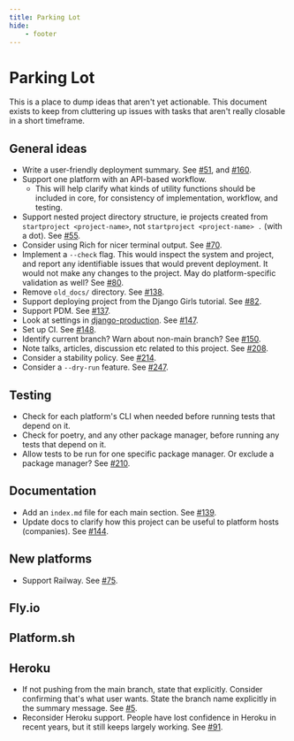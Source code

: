 ```yaml
---
title: Parking Lot
hide:
    - footer
---
```


# Parking Lot

This is a place to dump ideas that aren't yet actionable. This document exists to keep from cluttering up issues with tasks that aren't really closable in a short timeframe.

General ideas
---

- Write a user-friendly deployment summary. See [#51](https://github.com/ehmatthes/django-simple-deploy/issues/51), and [#160](https://github.com/ehmatthes/django-simple-deploy/issues/160).
- Support one platform with an API-based workflow.
    - This will help clarify what kinds of utility functions should be included in core, for consistency of implementation, workflow, and testing.
- Support nested project directory structure, ie projects created from `startproject <project-name>`, not `startproject <project-name> .` (with a dot). See [#55](https://github.com/ehmatthes/django-simple-deploy/issues/55).
- Consider using Rich for nicer terminal output. See [#70](https://github.com/ehmatthes/django-simple-deploy/issues/70).
- Implement a `--check` flag. This would inspect the system and project, and report any identifiable issues that would prevent deployment. It would not make any changes to the project. May do platform-specific validation as well? See [#80](https://github.com/ehmatthes/django-simple-deploy/issues/80).
- Remove `old_docs/` directory. See [#138](https://github.com/ehmatthes/django-simple-deploy/issues/138).
- Support deploying project from the Django Girls tutorial. See [#82](https://github.com/ehmatthes/django-simple-deploy/issues/82).
- Support PDM. See [#137](https://github.com/ehmatthes/django-simple-deploy/issues/137).
- Look at settings in [django-production](https://github.com/lincolnloop/django-production). See [#147](https://github.com/ehmatthes/django-simple-deploy/issues/147).
- Set up CI. See [#148](https://github.com/ehmatthes/django-simple-deploy/issues/148).
- Identify current branch? Warn about non-main branch? See [#150](https://github.com/ehmatthes/django-simple-deploy/issues/150).
- Note talks, articles, discussion etc related to this project. See [#208](https://github.com/ehmatthes/django-simple-deploy/issues/208).
- Consider a stability policy. See [#214](https://github.com/ehmatthes/django-simple-deploy/issues/214).
- Consider a `--dry-run` feature. See [#247](https://github.com/ehmatthes/django-simple-deploy/issues/247).

Testing
---

- Check for each platform's CLI when needed before running tests that depend on it.
- Check for poetry, and any other package manager, before running any tests that depend on it.
- Allow tests to be run for one specific package manager. Or exclude a package manager? See [#210](https://github.com/ehmatthes/django-simple-deploy/issues/210).

Documentation
---

- Add an `index.md` file for each main section. See [#139](https://github.com/ehmatthes/django-simple-deploy/issues/139).
- Update docs to clarify how this project can be useful to platform hosts (companies). See [#144](https://github.com/ehmatthes/django-simple-deploy/issues/144).

New platforms
---

- Support Railway. See [#75](https://github.com/ehmatthes/django-simple-deploy/issues/75).


Fly.io
---


Platform.sh
---


Heroku
---

- If not pushing from the main branch, state that explicitly. Consider confirming that's what user wants. State the branch name explicitly in the summary message. See [#5](https://github.com/ehmatthes/django-simple-deploy/issues/5).
- Reconsider Heroku support. People have lost confidence in Heroku in recent years, but it still keeps largely working. See [#91](https://github.com/ehmatthes/django-simple-deploy/issues/91).